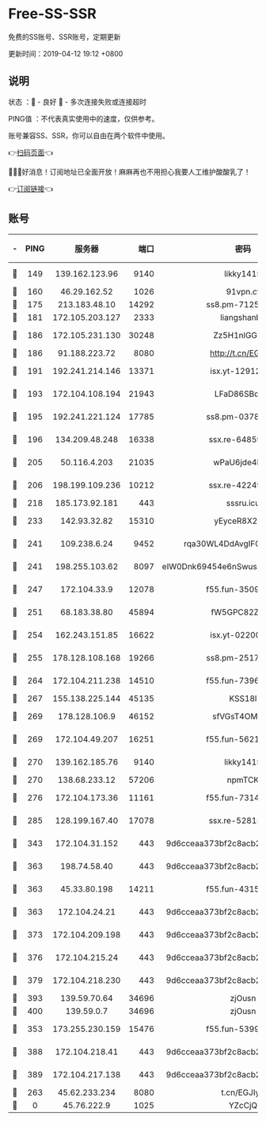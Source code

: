 # Free-SS-SSR

免费的SS账号、SSR账号，定期更新

更新时间：2019-04-12 19:12 +0800

## 说明

状态     ：🙂 - 良好 🙁 - 多次连接失败或连接超时

PING值   ：不代表真实使用中的速度，仅供参考。

账号兼容SS、SSR，你可以自由在两个软件中使用。

👉[扫码页面](https://liesauer.github.io/Free-SS-SSR/)👈

🎉🎉🎉好消息！订阅地址已全面开放！麻麻再也不用担心我要人工维护酸酸乳了！

👉[订阅链接](https://www.liesauer.net/yogurt/subscribe?ACCESS_TOKEN=DAYxR3mMaZAsaqUb)👈

## 账号

|-|PING|服务器|端口|密码|加密方式|区域|
|:----:|:----:|:-----:|-----:|:----:|:----:|:----:|
|🙂|149|139.162.123.96|9140|likky1415|aes-256-cfb|JP|
|🙂|160|46.29.162.52|1026|91vpn.cf|rc4-md5|RU|
|🙂|175|213.183.48.10|14292|ss8.pm-71250889|rc4-md5|RU|
|🙂|181|172.105.203.127|2333|liangshanbo|chacha20|JP|
|🙂|186|172.105.231.130|30248|Zz5H1nlGGKHx|aes-256-cfb|JP|
|🙂|186|91.188.223.72|8080|http://t.cn/EGJIyrl|rc4-md5|RU|
|🙂|191|192.241.214.146|13371|isx.yt-12912569|aes-256-cfb|US|
|🙂|193|172.104.108.194|21943|LFaD86SBq2lY|aes-256-cfb|JP|
|🙂|195|192.241.221.124|17785|ss8.pm-03781993|aes-256-cfb|US|
|🙂|196|134.209.48.248|16338|ssx.re-64859691|aes-256-cfb|US|
|🙂|205|50.116.4.203|21035|wPaU6jde4NZT|aes-256-cfb|US|
|🙂|206|198.199.109.236|10212|ssx.re-42249834|aes-256-cfb|US|
|🙂|218|185.173.92.181|443|sssru.icu|rc4-md5|RU|
|🙂|233|142.93.32.82|15310|yEyceR8X2EVd|aes-256-cfb|GB|
|🙂|241|109.238.6.24|9452|rqa30WL4DdAvgIFG6Fs3znzTa|aes-256-cfb|FR|
|🙂|241|198.255.103.62|8097|eIW0Dnk69454e6nSwuspv9DmS201tQ0D|aes-256-cfb|US|
|🙂|247|172.104.33.9|12078|f55.fun-35097379|aes-256-cfb|SG|
|🙂|251|68.183.38.80|45894|fW5GPC82Z97G|aes-256-cfb|GB|
|🙂|254|162.243.151.85|16622|isx.yt-02200546|aes-256-cfb|US|
|🙂|255|178.128.108.168|19266|ss8.pm-25170314|aes-256-cfb|SG|
|🙂|264|172.104.211.238|14510|f55.fun-73968171|aes-256-cfb|US|
|🙂|267|155.138.225.144|45135|KSS18l|rc4-md5|US|
|🙂|269|178.128.106.9|46152|sfVGsT4OMxHC|aes-256-cfb|SG|
|🙂|269|172.104.49.207|16251|f55.fun-56219821|aes-256-cfb|SG|
|🙂|270|139.162.185.76|9140|likky1415|aes-256-cfb|DE|
|🙂|270|138.68.233.12|57206|npmTCK|rc4-md5|US|
|🙂|276|172.104.173.36|11161|f55.fun-73141785|aes-256-cfb|SG|
|🙂|285|128.199.167.40|17078|ssx.re-52815592|aes-256-cfb|SG|
|🙂|343|172.104.31.152|443|9d6cceaa373bf2c8acb22e60b6a58be6|aes-256-cfb|US|
|🙂|363|198.74.58.40|443|9d6cceaa373bf2c8acb22e60b6a58be6|aes-256-cfb|US|
|🙂|363|45.33.80.198|14211|f55.fun-43151114|aes-256-cfb|US|
|🙂|363|172.104.24.21|443|9d6cceaa373bf2c8acb22e60b6a58be6|aes-256-cfb|US|
|🙂|373|172.104.209.198|443|9d6cceaa373bf2c8acb22e60b6a58be6|aes-256-cfb|US|
|🙂|376|172.104.215.24|443|9d6cceaa373bf2c8acb22e60b6a58be6|aes-256-cfb|US|
|🙂|379|172.104.218.230|443|9d6cceaa373bf2c8acb22e60b6a58be6|aes-256-cfb|US|
|🙂|393|139.59.70.64|34696|zjOusn|chacha20|IN|
|🙂|400|139.59.0.7|34696|zjOusn|chacha20|IN|
|🙂|353|173.255.230.159|15476|f55.fun-53994105|aes-256-cfb|US|
|🙂|388|172.104.218.41|443|9d6cceaa373bf2c8acb22e60b6a58be6|aes-256-cfb|US|
|🙂|389|172.104.217.138|443|9d6cceaa373bf2c8acb22e60b6a58be6|aes-256-cfb|US|
|🙁|263|45.62.233.234|8080|t.cn/EGJIyrl|rc4-md5|CA|
|🙁|0|45.76.222.9|1025|YZcCjQ|rc4-md5|JP|
